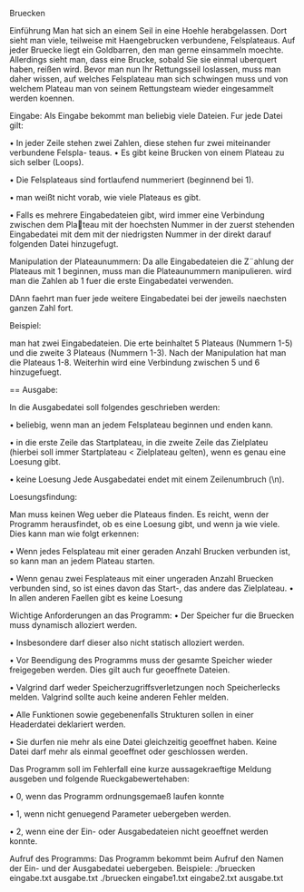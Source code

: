 Bruecken


 Einführung
Man hat sich an einem Seil in eine Hoehle herabgelassen. Dort sieht man viele,
teilweise mit Haengebrucken verbundene, Felsplateaus. Auf jeder Bruecke liegt ein Goldbarren, 
den man gerne einsammeln moechte. Allerdings sieht man, dass eine Brucke, sobald Sie sie einmal
uberquert haben, reißen wird. Bevor man nun Ihr Rettungsseil loslassen, muss man daher wissen,
auf welches Felsplateau man sich schwingen muss und von welchem Plateau man von seinem
Rettungsteam wieder eingesammelt werden koennen.

 Eingabe:
 Als Eingabe bekommt man beliebig viele Dateien. Fur jede Datei gilt:
 
• In jeder Zeile stehen zwei Zahlen, diese stehen fur zwei miteinander verbundene Felspla- 
teaus.
• Es gibt keine Brucken von einem Plateau zu sich selber (Loops).

• Die Felsplateaus sind fortlaufend nummeriert (beginnend bei 1).

• man weißt nicht vorab, wie viele Plateaus es gibt.

• Falls es mehrere Eingabedateien gibt, wird immer eine Verbindung zwischen dem Plateau mit der hoechsten Nummer in der zuerst stehenden Eingabedatei mit dem mit der
niedrigsten Nummer in der direkt darauf folgenden Datei hinzugefugt.

Manipulation der Plateaunummern: Da alle Eingabedateien die Z¨ahlung der Plateaus mit
1 beginnen, muss man die Plateaunummern manipulieren. wird man die Zahlen ab 1 fuer
die erste Eingabedatei verwenden. 

DAnn faehrt man fuer jede weitere Eingabedatei bei der jeweils naechsten ganzen
Zahl fort.

 Beispiel:
 
man hat zwei Eingabedateien. Die erte beinhaltet 5 Plateaus (Nummern 1-5) und die
zweite 3 Plateaus (Nummern 1-3). Nach der Manipulation hat man die Plateaus 1-8. Weiterhin
wird eine Verbindung zwischen 5 und 6 hinzugefuegt. 

== Ausgabe:

In die Ausgabedatei soll folgendes geschrieben werden:

• beliebig, wenn man an jedem Felsplateau beginnen und enden kann.

• in die erste Zeile das Startplateau, in die zweite Zeile das Zielplateu (hierbei soll immer
Startplateau < Zielplateau gelten), wenn es genau eine Loesung gibt.

• keine Loesung
Jede Ausgabedatei endet mit einem Zeilenumbruch (\n).

 Loesungsfindung:
 
Man muss keinen Weg ueber die Plateaus finden. Es reicht, wenn der Programm
 herausfindet, ob es eine Loesung gibt, und wenn ja wie viele. Dies kann man wie folgt
erkennen:

• Wenn jedes Felsplateau mit einer geraden Anzahl Brucken verbunden ist, so kann man
an jedem Plateau starten.

• Wenn genau zwei Fesplateaus mit einer ungeraden Anzahl Bruecken verbunden sind, so
ist eines davon das Start-, das andere das Zielplateau.
• In allen anderen Faellen gibt es keine Loesung


Wichtige Anforderungen an das Programm:
• Der Speicher fur die Bruecken muss dynamisch alloziert werden.

• Insbesondere darf dieser also nicht statisch alloziert werden.

• Vor Beendigung des Programms muss der gesamte Speicher wieder freigegeben werden.
Dies gilt auch fur geoeffnete Dateien.

• Valgrind darf weder Speicherzugriffsverletzungen noch Speicherlecks melden. Valgrind
sollte auch keine anderen Fehler melden.

• Alle Funktionen sowie gegebenenfalls Strukturen sollen in einer Headerdatei deklariert
werden.

• Sie durfen nie mehr als eine Datei gleichzeitig geoeffnet haben. Keine Datei darf mehr als
einmal geoeffnet oder geschlossen werden.

Das Programm soll im Fehlerfall eine kurze aussagekraeftige Meldung ausgeben und folgende
Rueckgabewertehaben:

• 0, wenn das Programm ordnungsgemaeß laufen konnte

• 1, wenn nicht genuegend Parameter uebergeben werden.

• 2, wenn eine der Ein- oder Ausgabedateien nicht geoeffnet werden konnte.

Aufruf des Programms: Das Programm bekommt beim Aufruf den Namen der Ein- und der
Ausgabedatei uebergeben. Beispiele: 
./bruecken eingabe.txt ausgabe.txt
./bruecken eingabe1.txt eingabe2.txt ausgabe.txt

